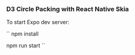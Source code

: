 ### D3 Circle Packing with React Native Skia

To start Expo dev server:

``
npm install

npm run start
``
